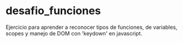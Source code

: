 # desafio_funciones
Ejercicio para aprender a reconocer tipos de funciones, de variables, scopes y manejo de DOM con 'keydown' en javascript.
